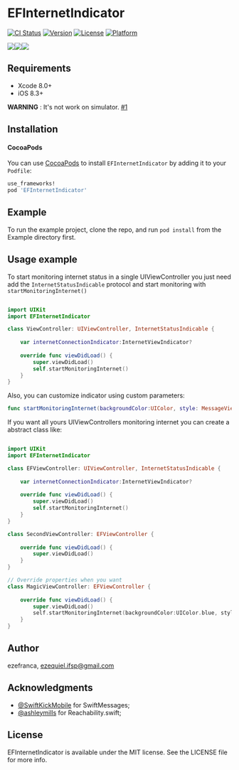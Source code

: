 # EFInternetIndicator

[![CI Status](http://img.shields.io/travis/ezefranca/EFInternetIndicator.svg?style=flat)](https://travis-ci.org/ezefranca/EFInternetIndicator)
[![Version](https://img.shields.io/cocoapods/v/EFInternetIndicator.svg?style=flat)](http://cocoapods.org/pods/EFInternetIndicator)
[![License](https://img.shields.io/cocoapods/l/EFInternetIndicator.svg?style=flat)](http://cocoapods.org/pods/EFInternetIndicator)
[![Platform](https://img.shields.io/cocoapods/p/EFInternetIndicator.svg?style=flat)](http://cocoapods.org/pods/EFInternetIndicator)

![](https://media.giphy.com/media/3Pumvj8kXlsze/giphy.gif)![](https://media.giphy.com/media/hbZFtkGO3oXTi/giphy.gif)![](https://media.giphy.com/media/bqSwgtKgJD1uw/giphy.gif)

## Requirements

- Xcode 8.0+
- iOS 8.3+

**WARNING** : It's not work on simulator. [#1](https://github.com/ezefranca/EFInternetIndicator/issues/1)

## Installation

#### CocoaPods
You can use [CocoaPods](http://cocoapods.org/) to install `EFInternetIndicator` by adding it to your `Podfile`:

```ruby
use_frameworks!
pod 'EFInternetIndicator'
```

## Example

To run the example project, clone the repo, and run `pod install` from the Example directory first.

## Usage example

To start monitoring internet status in a single UIViewController you just need add the ```InternetStatusIndicable``` protocol and start monitoring with ```startMonitoringInternet()``` 

```swift

import UIKit
import EFInternetIndicator

class ViewController: UIViewController, InternetStatusIndicable {
    
    var internetConnectionIndicator:InternetViewIndicator?
    
    override func viewDidLoad() {
        super.viewDidLoad()
        self.startMonitoringInternet()
    }
}

```

Also, you can customize indicator using custom parameters: 

```swift
func startMonitoringInternet(backgroundColor:UIColor, style: MessageView.Layout, textColor:UIColor, message:String, remoteHostName: String)
```

If you want all yours UIViewControllers monitoring internet you can create a abstract class like:

```swift

import UIKit
import EFInternetIndicator

class EFViewController: UIViewController, InternetStatusIndicable {
    
    var internetConnectionIndicator:InternetViewIndicator?
    
    override func viewDidLoad() {
        super.viewDidLoad()
        self.startMonitoringInternet()
    }
}

class SecondViewController: EFViewController {
    
    override func viewDidLoad() {
        super.viewDidLoad()
    }   
}

// Override properties when you want 
class MagicViewController: EFViewController {
    
    override func viewDidLoad() {
        super.viewDidLoad()
        self.startMonitoringInternet(backgroundColor:UIColor.blue, style: .StatusLine, textColor:UIColor.white, message:"No magic on internet here :(", remoteHostName: "magic.com")
    }   
}


```

## Author

ezefranca, ezequiel.ifsp@gmail.com

## Acknowledgments

- [@SwiftKickMobile](https://github.com/SwiftKickMobile) for SwiftMessages;
- [@ashleymills](https://github.com/ashleymills) for Reachability.swift;


## License

EFInternetIndicator is available under the MIT license. See the LICENSE file for more info.
